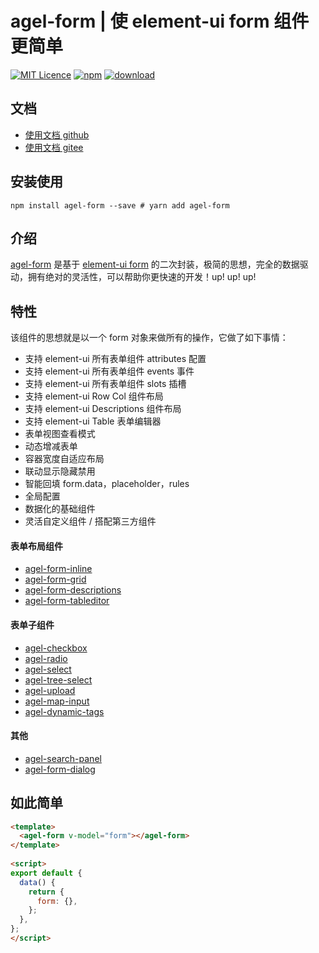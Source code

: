# agel-form | 使 element-ui form 组件更简单

[![MIT Licence](https://badges.frapsoft.com/os/mit/mit.svg)](https://opensource.org/licenses/mit-license.php)
[![npm](https://img.shields.io/npm/v/agel-form.svg)](https://www.npmjs.com/package/agel-form)
[![download](https://img.shields.io/npm/dt/agel-form)](https://npmcharts.com/compare/agel-form?minimal=true)


## 文档

- [使用文档 github](https://agrass-github.github.io/agel-form/)
- [使用文档 gitee](https://agrass.gitee.io/agel-form/)


## 安装使用

`npm install agel-form --save # yarn add agel-form` 

## 介绍

[agel-form](https://agrass.gitee.io/agel-form/) 是基于 [element-ui form](https://element.eleme.cn/#/zh-CN/component/form) 的二次封装，极简的思想，完全的数据驱动，拥有绝对的灵活性，可以帮助你更快速的开发！up! up! up!


## 特性

该组件的思想就是以一个 form 对象来做所有的操作，它做了如下事情：

- 支持 element-ui 所有表单组件 attributes 配置
- 支持 element-ui 所有表单组件 events 事件
- 支持 element-ui 所有表单组件 slots 插槽
- 支持 element-ui Row Col 组件布局
- 支持 element-ui Descriptions 组件布局
- 支持 element-ui Table 表单编辑器
- 表单视图查看模式
- 动态增减表单
- 容器宽度自适应布局
- 联动显示隐藏禁用
- 智能回填 form.data，placeholder，rules
- 全局配置
- 数据化的基础组件
- 灵活自定义组件 / 搭配第三方组件


#### 表单布局组件

- [agel-form-inline](https://agrass.gitee.io/agel-form/component/agel-form-layout.html) 
- [agel-form-grid](https://agrass.gitee.io/agel-form/component/agel-form-layout.html) 
- [agel-form-descriptions](https://agrass.gitee.io/agel-form/component/agel-form-layout.html) 
- [agel-form-tableditor](https://agrass.gitee.io/agel-form/component/agel-form-layout.html)

#### 表单子组件

- [agel-checkbox](https://agrass.gitee.io/agel-form/component/agel-checkbox-radio.html) 
- [agel-radio](https://agrass.gitee.io/agel-form/component/agel-checkbox-radio.html) 
- [agel-select](https://agrass.gitee.io/agel-form/component/agel-select.html) 
- [agel-tree-select](https://agrass.gitee.io/agel-form/component/agel-tree-select.html) 
- [agel-upload](https://agrass.gitee.io/agel-form/component/agel-upload.html) 
- [agel-map-input](https://agrass.gitee.io/agel-form/component/agel-map-input.html)
- [agel-dynamic-tags](https://agrass.gitee.io/agel-form/component/agel-dynamic-tags.html)  

#### 其他

- [agel-search-panel](https://agrass.gitee.io/agel-form/component/agel-search-panel.html) 
- [agel-form-dialog](https://agrass.gitee.io/agel-form/component/agel-form-dialog.html) 


## 如此简单

```html
<template>
  <agel-form v-model="form"></agel-form>
</template>
 
<script>
export default {
  data() {
    return {
      form: {},
    };
  },
};
</script>
```